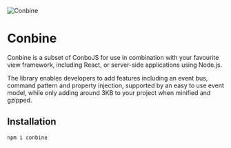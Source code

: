 ![Conbine](https://raw.githubusercontent.com/mesmotronic/conbo/master/img/conbo.png)

# Conbine

Conbine is a subset of ConboJS for use in combination with your favourite view framework, including React, or server-side applications using Node.js.

The library enables developers to add features including an event bus, command pattern and property injection, supported by an easy to use event model, while only adding around 3KB to your project when minified and gzipped.

## Installation

```bash
npm i conbine
```
